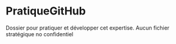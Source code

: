# PratiqueGitHub
Dossier pour pratiquer et développer cet expertise. Aucun fichier stratégique no confidentiel
